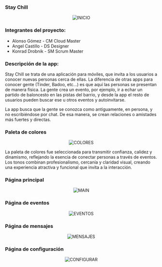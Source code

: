 ### Stay Chill

<div style="text-align: center;">
  <img src="imagenes/logoStayChill.svg" alt="INICIO" />
</div>

### Integrantes del proyecto:

- Alonso Gómez - CM Cloud Master
- Angel Castillo - DS Designer
- Konrad Drobnik - SM Scrum Master

### Descripción de la app:

Stay Chill se trata de una aplicación para móviles, que invita a los usuarios a conocer nuevas personas cerca de ellas.
La diferencia de otras apps para conocer gente (Tinder, Badoo, etc...) es que aquí las personas se presentan de manera física. La gente crea un evento, por ejemplo, ir a echar un partido de baloncesto en las pistas del barrio, y desde la app el resto de usuarios pueden buscar ese u otros eventos y autoinvitarse.

La app busca que la gente se conozca como antiguamente, en persona, y no escribiéndose por chat. De esa manera, se crean relaciones o amistades más fuertes y directas.

### Paleta de colores

<div style="text-align: center;">
  <img src="imagenes/Paleta_StayChill.jpg" alt="COLORES" />
</div>

La paleta de colores fue seleccionada para transmitir confianza, calidez y dinamismo, reflejando la esencia de conectar personas a través de eventos. Los tonos combinan profesionalismo, cercanía y claridad visual, creando una experiencia atractiva y funcional que invita a la interacción.

### Página principal

<div style="text-align: center;">
  <img src="imagenes/main.jpg" alt="MAIN" />
</div>

### Página de eventos

<div style="text-align: center;">
  <img src="imagenes/eventos.jpg" alt="EVENTOS" />
</div>

### Página de mensajes

<div style="text-align: center;">
  <img src="imagenes/mensajes.jpg" alt="MENSAJES" />
</div>

### Página de configuración

<div style="text-align: center;">
  <img src="imagenes/configuracion.jpg" alt="CONFIGURAR" />
</div>
